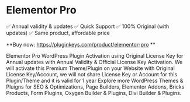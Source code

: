 # Elementor Pro

✅ Annual validity & updates
✅ Quick Support
✅ 100% Original (with updates)
✅ Same product, affordable price

**Buy now: https://pluginkeys.com/product/elementor-pro
**

Elementor Pro WordPress Plugin Activation using Original License Key for Annual updates with Annual Validity &amp; Official License Key Activation.
We will activate this Premium Theme/Plugin on your Website with Original License Key/Account, we will not share License Key or Account for this Plugin/Theme and it is valid for 1 year
Explore more WordPress Themes & Pluigns for SEO & Optimizations, Page Builders, Elementor Addons, Bricks Products, Form Plugins, Oxygen Builder & Plugins, Divi Builder & Plugins.
